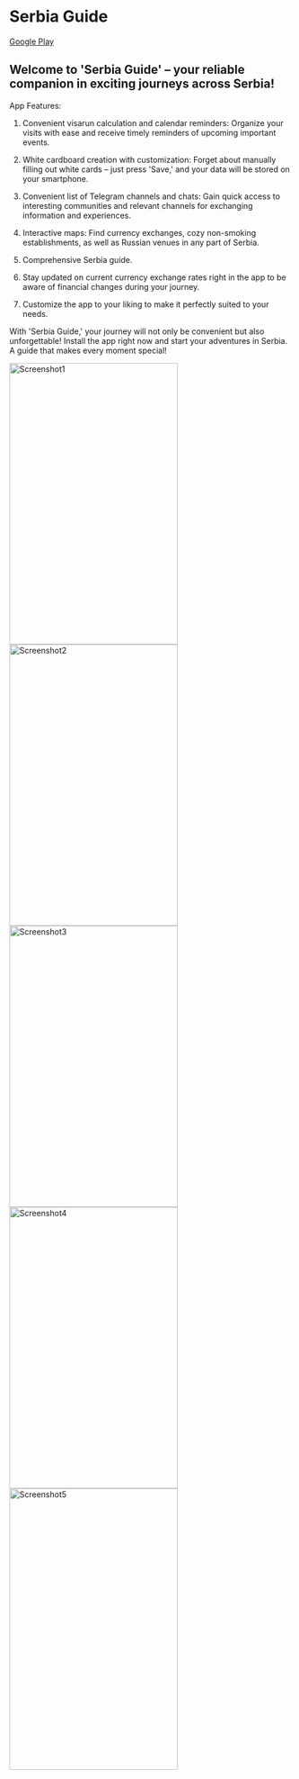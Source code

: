 # Serbia Guide

[Google Play](https://play.google.com/store/apps/details?id=com.alakey.serbiaguide)

## Welcome to 'Serbia Guide' – your reliable companion in exciting journeys across Serbia!
App Features:

1) Convenient visarun calculation and calendar reminders: Organize your visits with ease and receive timely reminders of upcoming important events.

2) White cardboard creation with customization: Forget about manually filling out white cards – just press 'Save,' and your data will be stored on your smartphone.

3) Convenient list of Telegram channels and chats: Gain quick access to interesting communities and relevant channels for exchanging information and experiences.

4) Interactive maps: Find currency exchanges, cozy non-smoking establishments, as well as Russian venues in any part of Serbia.

5) Comprehensive Serbia guide.

6) Stay updated on current currency exchange rates right in the app to be aware of financial changes during your journey.

7) Customize the app to your liking to make it perfectly suited to your needs.

With 'Serbia Guide,' your journey will not only be convenient but also unforgettable! Install the app right now and start your adventures in Serbia. A guide that makes every moment special!

<img src="https://github.com/ialakey/srbguide/assets/56916175/428ef8e7-e7df-4049-93ee-9d8d6b1f5ead" width="300" height="500" alt="Screenshot1">

<img src="https://github.com/ialakey/srbguide/assets/56916175/2e1b3291-04c9-423c-92ff-de1efc0778d8" width="300" height="500" alt="Screenshot2">

<img src="https://github.com/ialakey/srbguide/assets/56916175/f36625a3-e231-4afe-be7d-2d7b1fbccf80" width="300" height="500" alt="Screenshot3">

<img src="https://github.com/ialakey/srbguide/assets/56916175/c15b40a3-95d1-4b03-8ca7-855125645077" width="300" height="500" alt="Screenshot4">

<img src="https://github.com/ialakey/srbguide/assets/56916175/b41deac0-51d9-4a64-8ceb-a980c7cb29c9" width="300" height="500" alt="Screenshot5">
